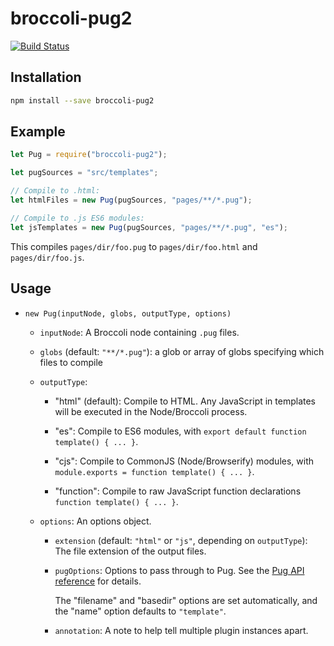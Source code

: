 # broccoli-pug2

[![Build Status](https://travis-ci.org/joliss/broccoli-pug2.svg?branch=master)](https://travis-ci.org/joliss/broccoli-pug2)

## Installation

```sh
npm install --save broccoli-pug2
```

## Example

```js
let Pug = require("broccoli-pug2");

let pugSources = "src/templates";

// Compile to .html:
let htmlFiles = new Pug(pugSources, "pages/**/*.pug");

// Compile to .js ES6 modules:
let jsTemplates = new Pug(pugSources, "pages/**/*.pug", "es");
```

This compiles `pages/dir/foo.pug` to `pages/dir/foo.html` and
`pages/dir/foo.js`.

## Usage

* `new Pug(inputNode, globs, outputType, options)`

    * `inputNode`: A Broccoli node containing `.pug` files.

    * `globs` (default: `"**/*.pug"`): a glob or array of globs specifying
      which files to compile

    * `outputType`:

        * "html" (default): Compile to HTML. Any JavaScript in templates will be
          executed in the Node/Broccoli process.

        * "es": Compile to ES6 modules, with
          `export default function template() { ... }`.

        * "cjs": Compile to CommonJS (Node/Browserify) modules, with
          `module.exports = function template() { ... }`.

        * "function": Compile to raw JavaScript function declarations
          `function template() { ... }`.

    * `options`: An options object.

        * `extension` (default: `"html"` or `"js"`, depending on `outputType`):
          The file extension of the output files.

        * `pugOptions`: Options to pass through to Pug. See the [Pug API
          reference](https://pugjs.org/api/reference.html#options) for details.

          The "filename" and "basedir" options are set automatically, and the
          "name" option defaults to `"template"`.

        * `annotation`: A note to help tell multiple plugin instances apart.
